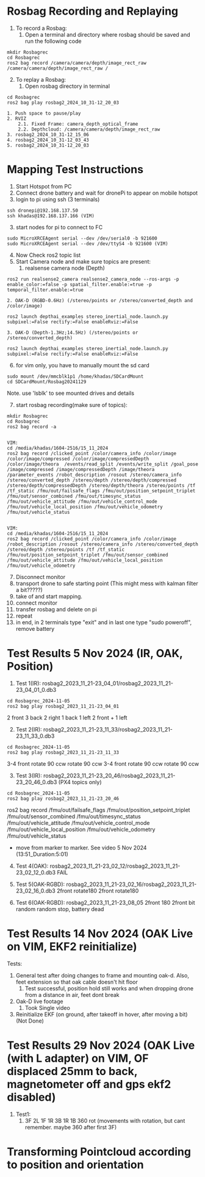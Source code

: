 
# Rosbag Recording and Replaying

1. To record a Rosbag:
	1. Open a terminal and directory where rosbag should be saved and run the following code
```Shell
mkdir Rosbagrec
cd Rosbagrec
ros2 bag record /camera/camera/depth/image_rect_raw /camera/camera/depth/image_rect_raw /
```
2. To replay a Rosbag:
	1. Open rosbag directory in terminal
```Shell
cd Rosbagrec
ros2 bag play rosbag2_2024_10_31-12_20_03
```
	1. Push space to pause/play
	2. RVIZ
		2.1. Fixed Frame: camera_depth_optical_frame
	    2.2. Depthcloud: /camera/camera/depth/image_rect_raw
	3. rosbag2_2024_10_31-12_15_06
	4. rosbag2_2024_10_31-12_03_43
	5. rosbag2_2024_10_31-12_20_03





# Mapping Test Instructions

1. Start Hotspot from PC
2. Connect drone battery and wait for dronePi to appear on mobile hotspot
3. login to pi using ssh (3 terminals)
```
ssh dronepi@192.168.137.50
ssh khadas@192.168.137.166 (VIM)
```
3. start nodes for pi to connect to FC
```Shell
sudo MicroXRCEAgent serial --dev /dev/serial0 -b 921600
sudo MicroXRCEAgent serial --dev /dev/ttyS4 -b 921600 (VIM)
```
4. Now Check ros2 topic list
5. Start Camera node and make sure topics are present:
	1. realsense camera node (Depth)
```
ros2 run realsense2_camera realsense2_camera_node --ros-args -p enable_color:=false -p spatial_filter.enable:=true -p temporal_filter.enable:=true
```
	2. OAK-D (RGBD-0.6Hz) (/stereo/points or /stereo/converted_depth and /color/image)
```Shell
ros2 launch depthai_examples stereo_inertial_node.launch.py subpixel:=False rectify:=False enableRviz:=False
```
	3. OAK-D (Depth-1.3Hz;14.5Hz) (/stereo/points or /stereo/converted_depth)
```Shell
ros2 launch depthai_examples stereo_inertial_node.launch.py subpixel:=False rectify:=False enableRviz:=False
```

6. for vim only, you have to manually mount the sd card
```Shell
sudo mount /dev/mmcblk1p1 /home/khadas/SDCardMount
cd SDCardMount/Rosbag20241129
```
Note. use 'lsblk' to see mounted drives and details

7. start rosbag recording(make sure of topics):
```Shell
mkdir Rosbagrec
cd Rosbagrec
ros2 bag record -a


VIM:
cd /media/khadas/1604-2516/15_11_2024
ros2 bag record /clicked_point /color/camera_info /color/image /color/image/compressed /color/image/compressedDepth /color/image/theora  /events/read_split /events/write_split /goal_pose /image/compressed /image/compressedDepth /image/theora /parameter_events /robot_description /rosout /stereo/camera_info /stereo/converted_depth /stereo/depth /stereo/depth/compressed /stereo/depth/compressedDepth /stereo/depth/theora /stereo/points /tf /tf_static /fmu/out/failsafe_flags /fmu/out/position_setpoint_triplet /fmu/out/sensor_combined /fmu/out/timesync_status /fmu/out/vehicle_attitude /fmu/out/vehicle_control_mode /fmu/out/vehicle_local_position /fmu/out/vehicle_odometry /fmu/out/vehicle_status


VIM:
cd /media/khadas/1604-2516/15_11_2024
ros2 bag record /clicked_point /color/camera_info /color/image /robot_description /rosout /stereo/camera_info /stereo/converted_depth /stereo/depth /stereo/points /tf /tf_static /fmu/out/position_setpoint_triplet /fmu/out/sensor_combined /fmu/out/vehicle_attitude /fmu/out/vehicle_local_position /fmu/out/vehicle_odometry
```
7. Disconnect monitor
8. transport drone to safe starting point (This might mess with kalman filter a bit?????)
9. take of and start mapping. 
10. connect monitor
11. transfer rosbag and delete on pi
12. repeat
13. in end, in 2 terminals type "exit" and in last one type "sudo poweroff", remove battery




# Test Results 5 Nov 2024 (IR, OAK, Position)

1. Test 1(IR): rosbag2_2023_11_21-23_04_01/rosbag2_2023_11_21-23_04_01_0.db3
```Shell
cd Rosbagrec_2024-11-05
ros2 bag play rosbag2_2023_11_21-23_04_01
```
2 front
3 back
2 right
1 back
1 left
2 front + 1 left


2. Test 2(IR): rosbag2_2023_11_21-23_11_33/rosbag2_2023_11_21-23_11_33_0.db3
```Shell
cd Rosbagrec_2024-11-05
ros2 bag play rosbag2_2023_11_21-23_11_33
```
3-4 front
rotate 90 ccw
rotate 90 ccw
3-4 front
rotate 90 ccw
rotate 90 ccw


3. Test 3(IR): rosbag2_2023_11_21-23_20_46/rosbag2_2023_11_21-23_20_46_0.db3 (PX4 topics only) 
```Shell
cd Rosbagrec_2024-11-05
ros2 bag play rosbag2_2023_11_21-23_20_46
```
ros2 bag record /fmu/out/failsafe_flags /fmu/out/position_setpoint_triplet /fmu/out/sensor_combined /fmu/out/timesync_status /fmu/out/vehicle_attitude /fmu/out/vehicle_control_mode /fmu/out/vehicle_local_position /fmu/out/vehicle_odometry /fmu/out/vehicle_status
- move from marker to marker. See video 5 Nov 2024 (13:51_Duration:5:01)


4. Test 4(OAK): rosbag2_2023_11_21-23_02_12/rosbag2_2023_11_21-23_02_12_0.db3
	FAIL


5. Test 5(OAK-RGBD): rosbag2_2023_11_21-23_02_16/rosbag2_2023_11_21-23_02_16_0.db3
2front
rotate180
2front
rotate180


6. Test 6(OAK-RGBD): rosbag2_2023_11_21-23_08_05
2front
180
2front
bit random
random stop, battery dead


# Test Results 14 Nov 2024 (OAK Live on VIM, EKF2 reinitialize)

Tests:
1. General test after doing changes to frame and mounting oak-d. Also, feet extension so that oak cable doesn't hit floor
	1. Test successful, position hold still works and when dropping drone from a distance in air, feet dont break
2. Oak-D live footage
	1. Took Single video
3. Reinitialize EKF (on ground, after takeoff in hover, after moving a bit) (Not Done)




# Test Results 29 Nov 2024 (OAK Live (with L adapter) on VIM, OF displaced 25mm to back, magnetometer off and gps ekf2 disabled)

1. Test1:
	1. 3F 2L 1F 1R 3B 1R 1B 360 rot (movements with rotation, but cant remember. maybe 360 after first 3F)








# Transforming Pointcloud according to position and orientation



